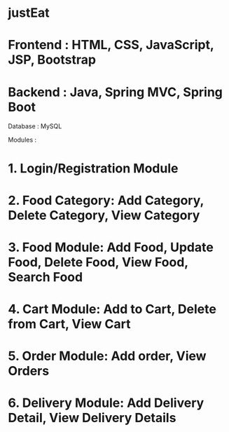 # justEat
# Frontend : HTML, CSS, JavaScript, JSP, Bootstrap
# Backend : Java, Spring MVC, Spring Boot
Database : MySQL

Modules : 
# 1. Login/Registration Module
# 2. Food Category: Add Category, Delete Category, View Category
# 3. Food Module: Add Food, Update Food, Delete Food, View Food, Search Food
# 4. Cart Module: Add to Cart, Delete from Cart, View Cart
# 5. Order Module: Add order, View Orders
# 6. Delivery Module: Add Delivery Detail, View Delivery Details
